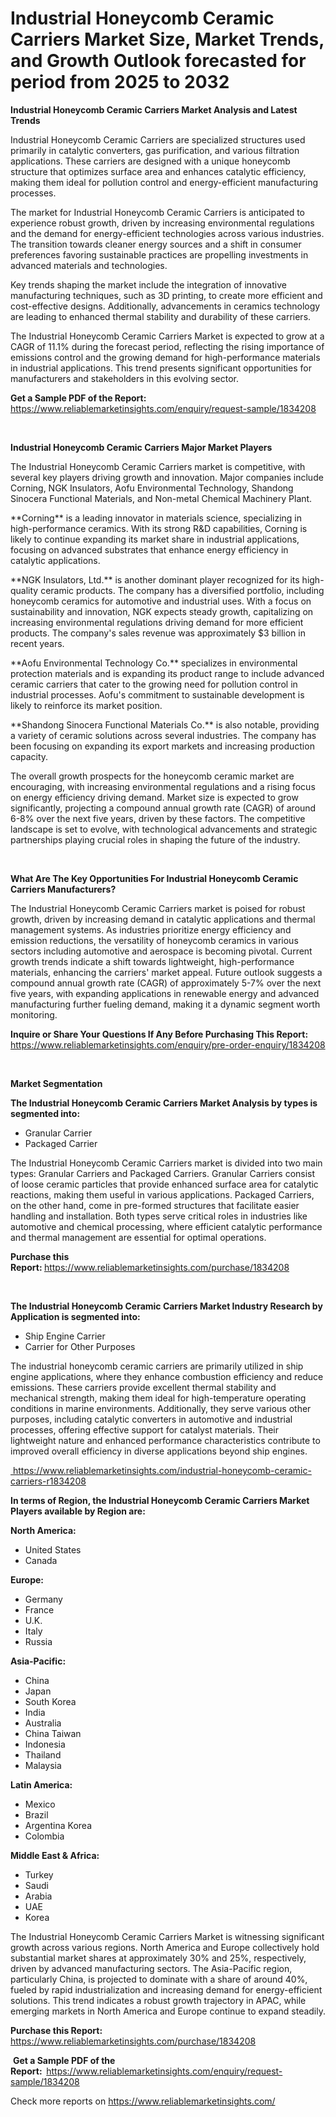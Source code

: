 <p><h1>Industrial Honeycomb Ceramic Carriers Market Size, Market Trends, and Growth Outlook forecasted for period from 2025 to 2032</h1></p><p><strong>Industrial Honeycomb Ceramic Carriers Market Analysis and Latest Trends</strong></p>
<p><p>Industrial Honeycomb Ceramic Carriers are specialized structures used primarily in catalytic converters, gas purification, and various filtration applications. These carriers are designed with a unique honeycomb structure that optimizes surface area and enhances catalytic efficiency, making them ideal for pollution control and energy-efficient manufacturing processes. </p><p>The market for Industrial Honeycomb Ceramic Carriers is anticipated to experience robust growth, driven by increasing environmental regulations and the demand for energy-efficient technologies across various industries. The transition towards cleaner energy sources and a shift in consumer preferences favoring sustainable practices are propelling investments in advanced materials and technologies.</p><p>Key trends shaping the market include the integration of innovative manufacturing techniques, such as 3D printing, to create more efficient and cost-effective designs. Additionally, advancements in ceramics technology are leading to enhanced thermal stability and durability of these carriers. </p><p>The Industrial Honeycomb Ceramic Carriers Market is expected to grow at a CAGR of 11.1% during the forecast period, reflecting the rising importance of emissions control and the growing demand for high-performance materials in industrial applications. This trend presents significant opportunities for manufacturers and stakeholders in this evolving sector.</p></p>
<p><strong>Get a Sample PDF of the Report:&nbsp;</strong> <a href="https://www.reliablemarketinsights.com/enquiry/request-sample/1834208?utm_campaign=3493&utm_medium=2&utm_source=Github&utm_content=ia&utm_term=03042025&utm_id=industrial-honeycomb-ceramic-carriers">https://www.reliablemarketinsights.com/enquiry/request-sample/1834208</a></p>
<p>&nbsp;</p>
<p><strong>Industrial Honeycomb Ceramic Carriers Major Market Players</strong></p>
<p><p>The Industrial Honeycomb Ceramic Carriers market is competitive, with several key players driving growth and innovation. Major companies include Corning, NGK Insulators, Aofu Environmental Technology, Shandong Sinocera Functional Materials, and Non-metal Chemical Machinery Plant. </p><p>**Corning** is a leading innovator in materials science, specializing in high-performance ceramics. With its strong R&D capabilities, Corning is likely to continue expanding its market share in industrial applications, focusing on advanced substrates that enhance energy efficiency in catalytic applications.</p><p>**NGK Insulators, Ltd.** is another dominant player recognized for its high-quality ceramic products. The company has a diversified portfolio, including honeycomb ceramics for automotive and industrial uses. With a focus on sustainability and innovation, NGK expects steady growth, capitalizing on increasing environmental regulations driving demand for more efficient products. The company's sales revenue was approximately $3 billion in recent years.</p><p>**Aofu Environmental Technology Co.** specializes in environmental protection materials and is expanding its product range to include advanced ceramic carriers that cater to the growing need for pollution control in industrial processes. Aofu's commitment to sustainable development is likely to reinforce its market position.</p><p>**Shandong Sinocera Functional Materials Co.** is also notable, providing a variety of ceramic solutions across several industries. The company has been focusing on expanding its export markets and increasing production capacity.</p><p>The overall growth prospects for the honeycomb ceramic market are encouraging, with increasing environmental regulations and a rising focus on energy efficiency driving demand. Market size is expected to grow significantly, projecting a compound annual growth rate (CAGR) of around 6-8% over the next five years, driven by these factors. The competitive landscape is set to evolve, with technological advancements and strategic partnerships playing crucial roles in shaping the future of the industry.</p></p>
<p>&nbsp;</p>
<p><strong>What Are The Key Opportunities For Industrial Honeycomb Ceramic Carriers Manufacturers?</strong></p>
<p><p>The Industrial Honeycomb Ceramic Carriers market is poised for robust growth, driven by increasing demand in catalytic applications and thermal management systems. As industries prioritize energy efficiency and emission reductions, the versatility of honeycomb ceramics in various sectors including automotive and aerospace is becoming pivotal. Current growth trends indicate a shift towards lightweight, high-performance materials, enhancing the carriers' market appeal. Future outlook suggests a compound annual growth rate (CAGR) of approximately 5-7% over the next five years, with expanding applications in renewable energy and advanced manufacturing further fueling demand, making it a dynamic segment worth monitoring.</p></p>
<p><strong>Inquire or Share Your Questions If Any Before Purchasing This Report:</strong> <a href="https://www.reliablemarketinsights.com/enquiry/pre-order-enquiry/1834208?utm_campaign=3493&utm_medium=2&utm_source=Github&utm_content=ia&utm_term=03042025&utm_id=industrial-honeycomb-ceramic-carriers">https://www.reliablemarketinsights.com/enquiry/pre-order-enquiry/1834208</a></p>
<p>&nbsp;</p>
<p><strong>Market Segmentation</strong></p>
<p><strong>The Industrial Honeycomb Ceramic Carriers Market Analysis by types is segmented into:</strong></p>
<p><ul><li>Granular Carrier</li><li>Packaged Carrier</li></ul></p>
<p><p>The Industrial Honeycomb Ceramic Carriers market is divided into two main types: Granular Carriers and Packaged Carriers. Granular Carriers consist of loose ceramic particles that provide enhanced surface area for catalytic reactions, making them useful in various applications. Packaged Carriers, on the other hand, come in pre-formed structures that facilitate easier handling and installation. Both types serve critical roles in industries like automotive and chemical processing, where efficient catalytic performance and thermal management are essential for optimal operations.</p></p>
<p><strong>Purchase this Report:&nbsp;</strong><a href="https://www.reliablemarketinsights.com/purchase/1834208?utm_campaign=3493&utm_medium=2&utm_source=Github&utm_content=ia&utm_term=03042025&utm_id=industrial-honeycomb-ceramic-carriers">https://www.reliablemarketinsights.com/purchase/1834208</a></p>
<p>&nbsp;</p>
<p><strong>The Industrial Honeycomb Ceramic Carriers Market Industry Research by Application is segmented into:</strong></p>
<p><ul><li>Ship Engine Carrier</li><li>Carrier for Other Purposes</li></ul></p>
<p><p>The industrial honeycomb ceramic carriers are primarily utilized in ship engine applications, where they enhance combustion efficiency and reduce emissions. These carriers provide excellent thermal stability and mechanical strength, making them ideal for high-temperature operating conditions in marine environments. Additionally, they serve various other purposes, including catalytic converters in automotive and industrial processes, offering effective support for catalyst materials. Their lightweight nature and enhanced performance characteristics contribute to improved overall efficiency in diverse applications beyond ship engines.</p></p>
<p><a href="https://www.reliablemarketinsights.com/industrial-honeycomb-ceramic-carriers-r1834208?utm_campaign=3493&utm_medium=2&utm_source=Github&utm_content=ia&utm_term=03042025&utm_id=industrial-honeycomb-ceramic-carriers">&nbsp;https://www.reliablemarketinsights.com/industrial-honeycomb-ceramic-carriers-r1834208</a></p>
<p><strong>In terms of Region, the Industrial Honeycomb Ceramic Carriers Market Players available by Region are:</strong></p>
<p>
    <p> <strong> North America: </strong>
        <ul>
            <li>United States</li>
            <li>Canada</li>
        </ul>
        </p> 
    <p> <strong> Europe: </strong>
        <ul>
            <li>Germany</li>
            <li>France</li>
            <li>U.K.</li>
            <li>Italy</li>
            <li>Russia</li>
        </ul>
        </p> 
    <p> <strong> Asia-Pacific: </strong>
        <ul>
            <li>China</li>
            <li>Japan</li>
            <li>South Korea</li>
            <li>India</li>
            <li>Australia</li>
            <li>China Taiwan</li>
            <li>Indonesia</li>
            <li>Thailand</li>
            <li>Malaysia</li>
        </ul>
        </p> 
    <p> <strong> Latin America: </strong>
        <ul>
            <li>Mexico</li>
            <li>Brazil</li>
            <li>Argentina Korea</li>
            <li>Colombia</li>
        </ul>
        </p> 
    <p> <strong> Middle East & Africa: </strong>
        <ul>
            <li>Turkey</li>
            <li>Saudi</li>
            <li>Arabia</li>
            <li>UAE</li>
            <li>Korea</li>
        </ul>
    </p>
    </p>
<p><p>The Industrial Honeycomb Ceramic Carriers Market is witnessing significant growth across various regions. North America and Europe collectively hold substantial market shares at approximately 30% and 25%, respectively, driven by advanced manufacturing sectors. The Asia-Pacific region, particularly China, is projected to dominate with a share of around 40%, fueled by rapid industrialization and increasing demand for energy-efficient solutions. This trend indicates a robust growth trajectory in APAC, while emerging markets in North America and Europe continue to expand steadily.</p></p>
<p><strong>Purchase this Report: </strong><a href="https://www.reliablemarketinsights.com/purchase/1834208?utm_campaign=3493&utm_medium=2&utm_source=Github&utm_content=ia&utm_term=03042025&utm_id=industrial-honeycomb-ceramic-carriers">https://www.reliablemarketinsights.com/purchase/1834208</a></p>
<p>&nbsp;<strong>Get a Sample PDF of the Report:&nbsp;&nbsp;</strong><a href="https://www.reliablemarketinsights.com/enquiry/request-sample/1834208?utm_campaign=3493&utm_medium=2&utm_source=Github&utm_content=ia&utm_term=03042025&utm_id=industrial-honeycomb-ceramic-carriers">https://www.reliablemarketinsights.com/enquiry/request-sample/1834208</a></p>
<p><strong></strong></p>
<p>Check more reports on <a href="https://www.reliablemarketinsights.com/?utm_campaign=3493&utm_medium=2&utm_source=Github&utm_content=ia&utm_term=03042025&utm_id=industrial-honeycomb-ceramic-carriers">https://www.reliablemarketinsights.com/</a></p>